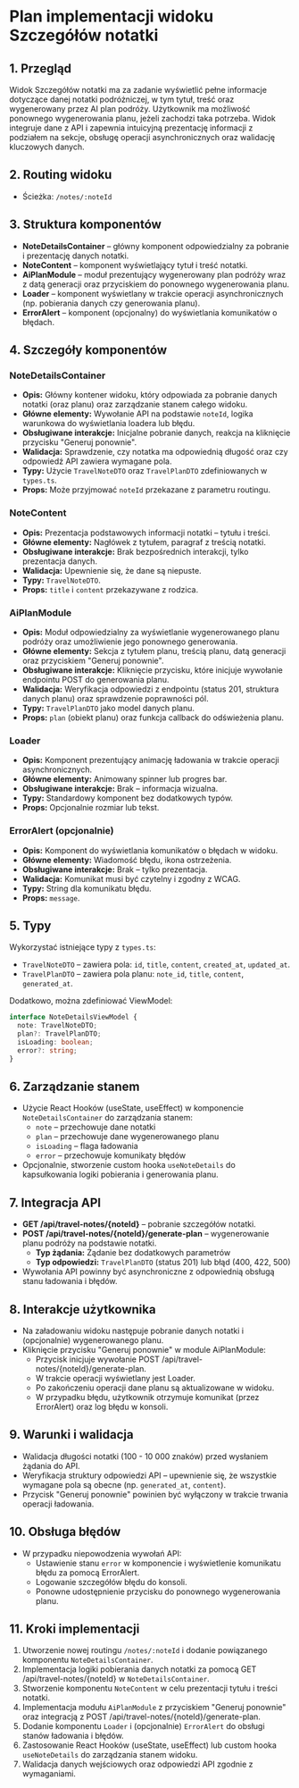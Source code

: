 # Plan implementacji widoku Szczegółów notatki

## 1. Przegląd

Widok Szczegółów notatki ma za zadanie wyświetlić pełne informacje dotyczące danej notatki podróżniczej, w tym tytuł, treść oraz wygenerowany przez AI plan podróży. Użytkownik ma możliwość ponownego wygenerowania planu, jeżeli zachodzi taka potrzeba. Widok integruje dane z API i zapewnia intuicyjną prezentację informacji z podziałem na sekcje, obsługę operacji asynchronicznych oraz walidację kluczowych danych.

## 2. Routing widoku

- Ścieżka: `/notes/:noteId`

## 3. Struktura komponentów

- **NoteDetailsContainer** – główny komponent odpowiedzialny za pobranie i prezentację danych notatki.
- **NoteContent** – komponent wyświetlający tytuł i treść notatki.
- **AiPlanModule** – moduł prezentujący wygenerowany plan podróży wraz z datą generacji oraz przyciskiem do ponownego wygenerowania planu.
- **Loader** – komponent wyświetlany w trakcie operacji asynchronicznych (np. pobierania danych czy generowania planu).
- **ErrorAlert** – komponent (opcjonalny) do wyświetlania komunikatów o błędach.

## 4. Szczegóły komponentów

### NoteDetailsContainer

- **Opis:** Główny kontener widoku, który odpowiada za pobranie danych notatki (oraz planu) oraz zarządzanie stanem całego widoku.
- **Główne elementy:** Wywołanie API na podstawie `noteId`, logika warunkowa do wyświetlania loadera lub błędu.
- **Obsługiwane interakcje:** Inicjalne pobranie danych, reakcja na kliknięcie przycisku "Generuj ponownie".
- **Walidacja:** Sprawdzenie, czy notatka ma odpowiednią długość oraz czy odpowiedź API zawiera wymagane pola.
- **Typy:** Użycie `TravelNoteDTO` oraz `TravelPlanDTO` zdefiniowanych w `types.ts`.
- **Props:** Może przyjmować `noteId` przekazane z parametru routingu.

### NoteContent

- **Opis:** Prezentacja podstawowych informacji notatki – tytułu i treści.
- **Główne elementy:** Nagłówek z tytułem, paragraf z treścią notatki.
- **Obsługiwane interakcje:** Brak bezpośrednich interakcji, tylko prezentacja danych.
- **Walidacja:** Upewnienie się, że dane są niepuste.
- **Typy:** `TravelNoteDTO`.
- **Props:** `title` i `content` przekazywane z rodzica.

### AiPlanModule

- **Opis:** Moduł odpowiedzialny za wyświetlanie wygenerowanego planu podróży oraz umożliwienie jego ponownego generowania.
- **Główne elementy:** Sekcja z tytułem planu, treścią planu, datą generacji oraz przyciskiem "Generuj ponownie".
- **Obsługiwane interakcje:** Kliknięcie przycisku, które inicjuje wywołanie endpointu POST do generowania planu.
- **Walidacja:** Weryfikacja odpowiedzi z endpointu (status 201, struktura danych planu) oraz sprawdzenie poprawności pól.
- **Typy:** `TravelPlanDTO` jako model danych planu.
- **Props:** `plan` (obiekt planu) oraz funkcja callback do odświeżenia planu.

### Loader

- **Opis:** Komponent prezentujący animację ładowania w trakcie operacji asynchronicznych.
- **Główne elementy:** Animowany spinner lub progres bar.
- **Obsługiwane interakcje:** Brak – informacja wizualna.
- **Typy:** Standardowy komponent bez dodatkowych typów.
- **Props:** Opcjonalnie rozmiar lub tekst.

### ErrorAlert (opcjonalnie)

- **Opis:** Komponent do wyświetlania komunikatów o błędach w widoku.
- **Główne elementy:** Wiadomość błędu, ikona ostrzeżenia.
- **Obsługiwane interakcje:** Brak – tylko prezentacja.
- **Walidacja:** Komunikat musi być czytelny i zgodny z WCAG.
- **Typy:** String dla komunikatu błędu.
- **Props:** `message`.

## 5. Typy

Wykorzystać istniejące typy z `types.ts`:

- `TravelNoteDTO` – zawiera pola: `id`, `title`, `content`, `created_at`, `updated_at`.
- `TravelPlanDTO` – zawiera pola planu: `note_id`, `title`, `content`, `generated_at`.

Dodatkowo, można zdefiniować ViewModel:

```typescript
interface NoteDetailsViewModel {
  note: TravelNoteDTO;
  plan?: TravelPlanDTO;
  isLoading: boolean;
  error?: string;
}
```

## 6. Zarządzanie stanem

- Użycie React Hooków (useState, useEffect) w komponencie `NoteDetailsContainer` do zarządzania stanem:
  - `note` – przechowuje dane notatki
  - `plan` – przechowuje dane wygenerowanego planu
  - `isLoading` – flaga ładowania
  - `error` – przechowuje komunikaty błędów
- Opcjonalnie, stworzenie custom hooka `useNoteDetails` do kapsułkowania logiki pobierania i generowania planu.

## 7. Integracja API

- **GET /api/travel-notes/{noteId}** – pobranie szczegółów notatki.
- **POST /api/travel-notes/{noteId}/generate-plan** – wygenerowanie planu podróży na podstawie notatki.
  - **Typ żądania:** Żądanie bez dodatkowych parametrów
  - **Typ odpowiedzi:** `TravelPlanDTO` (status 201) lub błąd (400, 422, 500)
- Wywołania API powinny być asynchroniczne z odpowiednią obsługą stanu ładowania i błędów.

## 8. Interakcje użytkownika

- Na załadowaniu widoku następuje pobranie danych notatki i (opcjonalnie) wygenerowanego planu.
- Kliknięcie przycisku "Generuj ponownie" w module AiPlanModule:
  - Przycisk inicjuje wywołanie POST /api/travel-notes/{noteId}/generate-plan.
  - W trakcie operacji wyświetlany jest Loader.
  - Po zakończeniu operacji dane planu są aktualizowane w widoku.
  - W przypadku błędu, użytkownik otrzymuje komunikat (przez ErrorAlert) oraz log błędu w konsoli.

## 9. Warunki i walidacja

- Walidacja długości notatki (100 - 10 000 znaków) przed wysłaniem żądania do API.
- Weryfikacja struktury odpowiedzi API – upewnienie się, że wszystkie wymagane pola są obecne (np. `generated_at`, `content`).
- Przycisk "Generuj ponownie" powinien być wyłączony w trakcie trwania operacji ładowania.

## 10. Obsługa błędów

- W przypadku niepowodzenia wywołań API:
  - Ustawienie stanu `error` w komponencie i wyświetlenie komunikatu błędu za pomocą ErrorAlert.
  - Logowanie szczegółów błędu do konsoli.
  - Ponowne udostępnienie przycisku do ponownego wygenerowania planu.

## 11. Kroki implementacji

1. Utworzenie nowej routingu `/notes/:noteId` i dodanie powiązanego komponentu `NoteDetailsContainer`.
2. Implementacja logiki pobierania danych notatki za pomocą GET /api/travel-notes/{noteId} w `NoteDetailsContainer`.
3. Stworzenie komponentu `NoteContent` w celu prezentacji tytułu i treści notatki.
4. Implementacja modułu `AiPlanModule` z przyciskiem "Generuj ponownie" oraz integracją z POST /api/travel-notes/{noteId}/generate-plan.
5. Dodanie komponentu `Loader` i (opcjonalnie) `ErrorAlert` do obsługi stanów ładowania i błędów.
6. Zastosowanie React Hooków (useState, useEffect) lub custom hooka `useNoteDetails` do zarządzania stanem widoku.
7. Walidacja danych wejściowych oraz odpowiedzi API zgodnie z wymaganiami.
